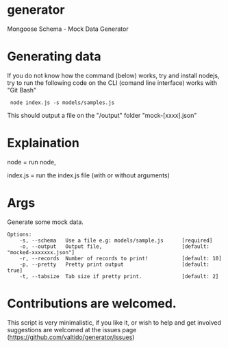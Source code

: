 generator
=========

Mongoose Schema - Mock Data Generator


# Generating data
	
If you do not know how the command (below) works, try and install nodejs,
try to run the following code on the CLI (comand line interface) works with "Git Bash"

	 node index.js -s models/samples.js

This should output a file on the "/output" folder "mock-[xxxx].json"

#  Explaination

node = run node, 

index.js = run the index.js file (with or without arguments)

# Args

Generate some mock data.

	Options:
		-s, --schema   Use a file e.g: models/sample.js      [required]
		-o, --output   Output file,                          [default: "mocked-xxxxxxx.json"]
		-r, --records  Number of records to print!           [default: 10]
		-p, --pretty   Pretty print output                   [default: true]
		-t, --tabsize  Tab size if pretty print.             [default: 2]

# Contributions are welcomed.

This script is very minimalistic, if you like it, or wish to help and get involved suggestions are 
welcomed at the issues page (https://github.com/valtido/generator/issues)